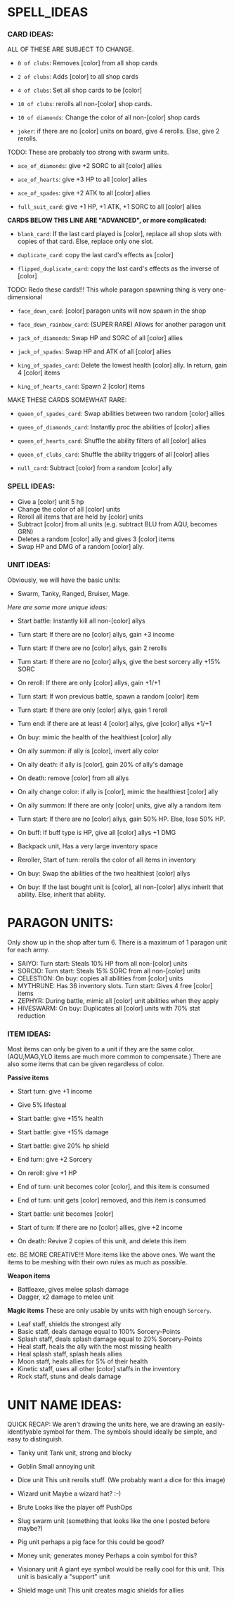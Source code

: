 

# SPELL_IDEAS


### CARD IDEAS:
ALL OF THESE ARE SUBJECT TO CHANGE.

- `0 of clubs`: Removes [color] from all shop cards
- `2 of clubs`: Adds [color] to all shop cards

- `4 of clubs`: Set all shop cards to be [color]

- `10 of clubs`: rerolls all non-[color] shop cards.
- `10 of diamonds`: Change the color of all non-[color] shop cards
- `joker`: if there are no [color] units on board, give 4 rerolls. Else, give 2 rerolls.

TODO: These are probably too strong with swarm units.
- `ace_of_diamonds`: give +2 SORC to all [color] allies
- `ace_of_hearts`: give +3 HP to all [color] allies
- `ace_of_spades`: give +2 ATK to all [color] allies

- `full_suit_card`: give +1 HP, +1 ATK, +1 SORC to all [color] allies


**CARDS BELOW THIS LINE ARE "ADVANCED", or more complicated:**

- `blank_card`: If the last card played is [color], replace all shop slots with copies of that card. 
    Else, replace only one slot.

- `duplicate_card`: copy the last card's effects as [color]
- `flipped_duplicate_card`: copy the last card's effects as the inverse of [color]


TODO: Redo these cards!!! This whole paragon spawning thing is very one-dimensional
- `face_down_card`: [color] paragon units will now spawn in the shop
- `face_down_rainbow_card`: (SUPER RARE) Allows for another paragon unit

- `jack_of_diamonds`: Swap HP and SORC of all [color] allies
- `jack_of_spades`: Swap HP and ATK of all [color] allies

- `king_of_spades_card`: Delete the lowest health [color] ally. In return, gain 4 [color] items
- `king_of_hearts_card`: Spawn 2 [color] items

MAKE THESE CARDS SOMEWHAT RARE:
- `queen_of_spades_card`: Swap abilities between two random [color] allies
- `queen_of_diamonds_card`: Instantly proc the abilities of [color] allies
- `queen_of_hearts_card`: Shuffle the ability filters of all [color] allies
- `queen_of_clubs_card`: Shuffle the ability triggers of all [color] allies

- `null_card`: Subtract [color] from a random [color] ally


### SPELL IDEAS:
- Give a [color] unit 5 hp
- Change the color of all [color] units
- Reroll all items that are held by [color] units
- Subtract [color] from all units  (e.g. subtract BLU from AQU, becomes GRN)
- Deletes a random [color] ally and gives 3 [color] items
- Swap HP and DMG of a random [color] ally.


### UNIT IDEAS:
Obviously, we will have the basic units:
- Swarm, Tanky, Ranged, Bruiser, Mage.

*Here are some more unique ideas:*

- Start battle: Instantly kill all non-[color] allys
- Turn start: If there are no [color] allys, gain +3 income
- Turn start: If there are no [color] allys, gain 2 rerolls
- Turn start: If there are no [color] allys, give the best sorcery ally +15% SORC
- On reroll: If there are only [color] allys, gain +1/+1 
- Turn start: If won previous battle, spawn a random [color] item
- Turn start:  If there are only [color] allys, gain 1 reroll
- Turn end: if there are at least 4 [color] allys, give [color] allys +1/+1
- On buy: mimic the health of the healthiest [color] ally
- On ally summon: if ally is [color], invert ally color
- On ally death: if ally is [color], gain 20% of ally's damage
- On death: remove [color] from all allys
- On ally change color: if ally is [color], mimic the healthiest [color] ally
- On ally summon: If there are only [color] units, give ally a random item
- Turn start: If there are no [color] allys, gain 50% HP. Else, lose 50% HP.
- On buff: If buff type is HP, give all [color] allys +1 DMG

- Backpack unit, Has a very large inventory space
- Reroller, Start of turn: rerolls the color of all items in inventory 

- On buy:  Swap the abilities of the two healthiest [color] allys

- On buy: If the last bought unit is [color], all non-[color] allys inherit that ability. Else, inherit that ability.


# PARAGON UNITS:
Only show up in the shop after turn 6.
There is a maximum of 1 paragon unit for each army.

- SAIYO:  Turn start:  Steals 10% HP from all non-[color] units
- SORCIO:  Turn start:  Steals 15% SORC from all non-[color] units
- CELESTION:  On buy: copies all abilities from [color] units
- MYTHRUNE:  Has 36 inventory slots. Turn start: Gives 4 free [color] items
- ZEPHYR:  During battle, mimic all [color] unit abilities when they apply
- HIVESWARM:  On buy:  Duplicates all [color] units with 70% stat reduction


### ITEM IDEAS:
Most items can only be given to a unit if they are the same color.
(AQU,MAG,YLO items are much more common to compensate.)
There are also some items that can be given regardless of color.

**Passive items**
- Start turn: give +1 income
- Give 5% lifesteal
- Start battle: give +15% health
- Start battle: give +15% damage
- Start battle: give 20% hp shield
- End turn: give +2 Sorcery
- On reroll: give +1 HP

- End of turn: unit becomes color [color], and this item is consumed
- End of turn: unit gets [color] removed, and this item is consumed
- Start battle: unit becomes [color]
- Start of turn:  If there are no [color] allies, give +2 income
- On death: Revive 2 copies of this unit, and delete this item

etc. BE MORE CREATIVE!!! More items like the above ones.
We want the items to be meshing with their own rules as much as possible.


**Weapon items**
- Battleaxe, gives melee splash damage
- Dagger, x2 damage to melee unit

**Magic items**
These are only usable by units with high enough `Sorcery`. 
- Leaf staff, shields the strongest ally
- Basic staff, deals damage equal to 100% Sorcery-Points
- Splash staff, deals splash damage equal to 20% Sorcery-Points
- Heal staff, heals the ally with the most missing health
- Heal splash staff, splash heals allies
- Moon staff, heals allies for 5% of their health
- Kinetic staff, uses all other [color] staffs in the inventory
- Rock staff, stuns and deals damage


















# UNIT NAME IDEAS:


QUICK RECAP:
We aren't drawing the units here,
we are drawing an easily-identifyable symbol for them.
The symbols should ideally be simple, and easy to distinguish.


- Tanky unit
Tank unit, strong and blocky

- Goblin
Small annoying unit

- Dice unit
This unit rerolls stuff. (We probably want a dice for this image)

- Wizard unit
Maybe a wizard hat? :-)

- Brute
Looks like the player off PushOps

- Slug swarm unit
(something that looks like the one I posted before maybe?)

- Pig unit
perhaps a pig face for this could be good?

- Money unit; generates money
Perhaps a coin symbol for this?

- Visionary unit
A giant eye symbol would be really cool for this unit.
This unit is basically a "support" unit

- Shield mage unit
This unit creates magic shields for allies



